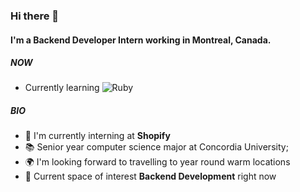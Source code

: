  ### Hi there 👋

#### I'm a Backend Developer Intern working in Montreal, Canada.

##### NOW
- Currently learning ![Ruby](https://img.shields.io/badge/-Ruby-red?style=flat-square&logo=ruby)  

##### BIO
- 🏢 I'm currently interning at **Shopify**
- :books: Senior year computer science major at Concordia University;
- 🌍 I'm looking forward to travelling to year round warm locations
- 🌱 Current space of interest **Backend Development** right now
 
